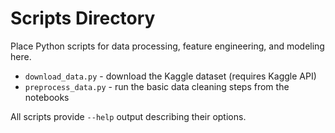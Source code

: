 # Scripts Directory

Place Python scripts for data processing, feature engineering, and modeling here.

- `download_data.py` - download the Kaggle dataset (requires Kaggle API)
- `preprocess_data.py` - run the basic data cleaning steps from the notebooks

All scripts provide `--help` output describing their options.
